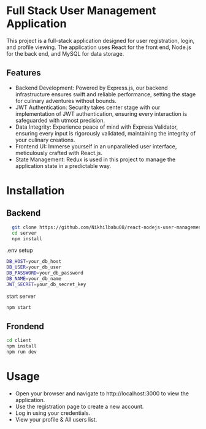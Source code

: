 
# Full Stack User Management Application

This project is a full-stack application designed for user registration, login, and profile viewing. The application uses React for the front end, Node.js for the back end, and MySQL for data storage. 


## Features
- Backend Development: Powered by Express.js, our backend infrastructure ensures swift and reliable performance, setting the stage for culinary adventures without bounds.
- JWT Authentication: Security takes center stage with our implementation of JWT authentication, ensuring every interaction is safeguarded with utmost precision.
- Data Integrity: Experience peace of mind with Express Validator, ensuring every input is rigorously validated, maintaining the integrity of your culinary creations.
- Frontend UI: Immerse yourself in an unparalleled user interface, meticulously crafted with React.js.
- State Management: Redux is used in this project to manage the application state in a predictable way.
# Installation

## Backend

```bash
  git clone https://github.com/Nikhilbabu08/react-nodejs-user-management.git
  cd server
  npm install

```
.env setup
```bash
DB_HOST=your_db_host
DB_USER=your_db_user
DB_PASSWORD=your_db_password
DB_NAME=your_db_name
JWT_SECRET=your_db_secret_key
```
start server
```bash
npm start
```
## Frondend
```bash
cd client
npm install
npm run dev
```
    
# Usage
- Open your browser and navigate to http://localhost:3000 to view the application.
- Use the registration page to create a new account.
- Log in using your credentials.
- View your profile & All users list.